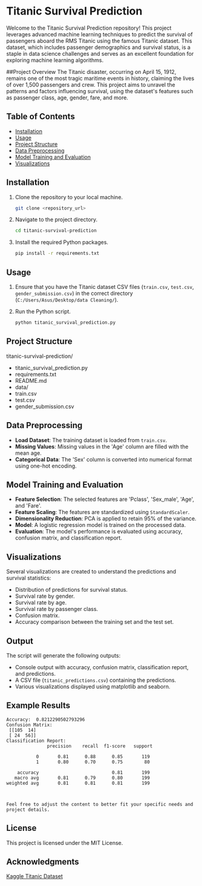 # Titanic Survival Prediction
Welcome to the Titanic Survival Prediction repository! This project leverages advanced machine learning techniques to predict the survival of passengers aboard the RMS Titanic using the famous Titanic dataset. This dataset, which includes passenger demographics and survival status, is a staple in data science challenges and serves as an excellent foundation for exploring machine learning algorithms.

##Project Overview
The Titanic disaster, occurring on April 15, 1912, remains one of the most tragic maritime events in history, claiming the lives of over 1,500 passengers and crew. This project aims to unravel the patterns and factors influencing survival, using the dataset's features such as passenger class, age, gender, fare, and more.

## Table of Contents

- [Installation](#installation)
- [Usage](#usage)
- [Project Structure](#project-structure)
- [Data Preprocessing](#data-preprocessing)
- [Model Training and Evaluation](#model-training-and-evaluation)
- [Visualizations](#visualizations)

## Installation

1. Clone the repository to your local machine.
    ```bash
    git clone <repository_url>
    ```
2. Navigate to the project directory.
    ```bash
    cd titanic-survival-prediction
    ```
3. Install the required Python packages.
    ```bash
    pip install -r requirements.txt
    ```

## Usage

1. Ensure that you have the Titanic dataset CSV files (`train.csv`, `test.csv`, `gender_submission.csv`) in the correct directory (`C:/Users/Asus/Desktop/data Cleaning/`).

2. Run the Python script.
    ```bash
    python titanic_survival_prediction.py
    ```

## Project Structure

titanic-survival-prediction/
- titanic_survival_prediction.py
- requirements.txt
- README.md
- data/
- train.csv
- test.csv
- gender_submission.csv


## Data Preprocessing

- **Load Dataset**: The training dataset is loaded from `train.csv`.
- **Missing Values**: Missing values in the 'Age' column are filled with the mean age.
- **Categorical Data**: The 'Sex' column is converted into numerical format using one-hot encoding.

## Model Training and Evaluation

- **Feature Selection**: The selected features are 'Pclass', 'Sex_male', 'Age', and 'Fare'.
- **Feature Scaling**: The features are standardized using `StandardScaler`.
- **Dimensionality Reduction**: PCA is applied to retain 95% of the variance.
- **Model**: A logistic regression model is trained on the processed data.
- **Evaluation**: The model's performance is evaluated using accuracy, confusion matrix, and classification report.

## Visualizations

Several visualizations are created to understand the predictions and survival statistics:

- Distribution of predictions for survival status.
- Survival rate by gender.
- Survival rate by age.
- Survival rate by passenger class.
- Confusion matrix.
- Accuracy comparison between the training set and the test set.

## Output

The script will generate the following outputs:
- Console output with accuracy, confusion matrix, classification report, and predictions.
- A CSV file (`titanic_predictions.csv`) containing the predictions.
- Various visualizations displayed using matplotlib and seaborn.

## Example Results

```plaintext
Accuracy:  0.8212290502793296
Confusion Matrix:
 [[105  14]
 [ 24  56]]
Classification Report:
               precision    recall  f1-score   support

           0       0.81      0.88      0.85       119
           1       0.80      0.70      0.75        80

    accuracy                           0.81       199
   macro avg       0.81      0.79      0.80       199
weighted avg       0.81      0.81      0.81       199



Feel free to adjust the content to better fit your specific needs and project details.
```
## License
This project is licensed under the MIT License.

## Acknowledgments
[Kaggle Titanic Dataset](https://www.kaggle.com/mrisdal/titanic/exploring-survival-on-the-titanic)

